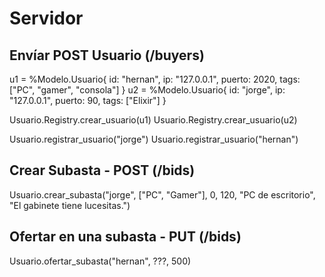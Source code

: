 # Servidor

## Envíar POST Usuario (/buyers)

u1 = %Modelo.Usuario{ id: "hernan", ip: "127.0.0.1", puerto: 2020, tags: ["PC", "gamer", "consola"] }
u2 = %Modelo.Usuario{ id: "jorge", ip: "127.0.0.1", puerto: 90, tags: ["Elixir"] }

Usuario.Registry.crear_usuario(u1)
Usuario.Registry.crear_usuario(u2)

Usuario.registrar_usuario("jorge")
Usuario.registrar_usuario("hernan")

## Crear Subasta - POST (/bids)
Usuario.crear_subasta("jorge", ["PC", "Gamer"], 0, 120, "PC de escritorio", "El gabinete tiene lucesitas.")

## Ofertar en una subasta - PUT (/bids)
Usuario.ofertar_subasta("hernan", ???, 500)
